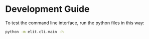 # Development Guide

To test the command line interface, run the python files in this way:
```bash
python -m elit.cli.main -h
```